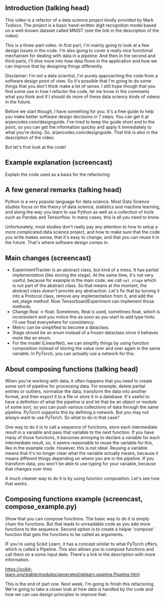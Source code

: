 ## Introduction (talking head)

This video is a refactor of a data science project kindly provided by Mark Todisco. The project is a basic hand-written digit recognition model based on a well-known dataset called MNIST (see the link in the description of the video).

This is a three-part video. In first part, I'm mainly going to look at a few design issues in the code. I'm also going to cover a really nice functional mechanism for dealing with data in a pipeline. And then in the second and third parts, I'll dive more into how data flows in the application and how we can improve that by designing things differently.

Disclaimer: I'm not a data scientist, I'm purely approaching the code from a software design point of view. So it's possible that I'm going to do some things that you don't think make a lot of sense. I still hope though that you find some use in how I refactor the code, let me know in the comments what you think and if I should do more of these data sciency kinds of videos in the future.

Before we start though, I have something for you. It's a free guide to help you make better software design decisions in 7 steps. You can get it at arjancodes.com/designguide. I've tried to keep the guide short and to the point, so you can get the information quickly and apply it immediately to what you're doing. So, arjancodes.com/designguide. That link is also in the description of the video.

But let's first look at the code!

## Example explanation (screencast)

Explain the code used as a basis for the refactoring

## A few general remarks (talking head)

Python is a very popular language for data science. Most Data Science studies focus on the theory of data science, statistics and machine learning, and along the way you learn to use Python as well as a collection of tools such as Pandas and Tensorflow. In many cases, this is all you need to know.

Unfortunately, most studies don't really pay any attention to how to setup a more complicated data science project, and how to make sure that the code you write makes sense, that it's easy to change, and that you can reuse it in the future. That's where software design comes in.

## Main changes (screencast)

- ExperimentTracker is an abstract class, but kind of a mess. It has partial implementation (like storing the stage). At the same time, it's not very useful, because for example in the main code, we call `set_stage` which is not part of the abstract class. So that means at the moment, the abstract class doesn't provide any abstraction. Let's fix that by turning it into a Protocol class, remove any implementation from it, and add the set_stage method. Now TensorboardExperiment can implement those methods.
- Change Real -> float. Sometimes, Real is used, sometimes float, which is inconsistent and you notice this as soon as you start to add type hints. I'll use float everywhere for consistency.
- Metric can be simplified to become a dataclass.
- Stage should be an enum instead of a frozen dataclass since it behaves more like an enum.
- For the model (LinearNet), we can simplify things by using function composition instead of storing the value over and over again in the same variable. In PyTorch, you can actually use a network for this.

## About composing functions (talking head)

When you're working with data, it often happens that you need to create some sort of pipeline for processing data. For example, delete partial entries or outliers, normalize the data, transform the data into another format, and then export it to a file or store it in a database. It's useful to have a definition of what the pipeline is and let that be an object or module of some sort, so you can push various collections of data through the same pipeline. PyTorch supports this by defining a network. But you may not always want to use PyTorch. So what to do in that case?

One way to do it is to call a sequence of functions, store each intermediate result in a variable and pass that variable to the next function. If you have many of those functions, it becomes annoying to declare a variable for each intermediate result, so, it seems reasonable to reuse the variable for this, like in the example code. However, this is not ideal. Reusing a variable means that it's no longer clear what the variable actually means, because it means different things depending on where you are in the pipeline. If you transform data, you won't be able to use typing for your variable, because that changes over time.

A much cleaner way to do it is by using function composition. Let's see how that works.

## Composing functions example (screencast, compose_example.py)

Show that you can compose functions. The basic way to do it is simply chain the functions. But that leads to unreadable code as you add more functions to the sequence. Second option is to create a helper 'compose' function that gets the functions to be called as arguments.

IF you're using Scikit Learn, it has a concept similar to what PyTorch offers, which is called a Pipeline. This also allows you to compose functions and call them on a some input date. There's a link in the description with more information.

https://scikit-learn.org/stable/modules/generated/sklearn.pipeline.Pipeline.html

This is the end of part one. Next week, I'm going to finish this refactoring. We're going to take a closer look at how data is handled by the code and how we can use design principles to improve that.
